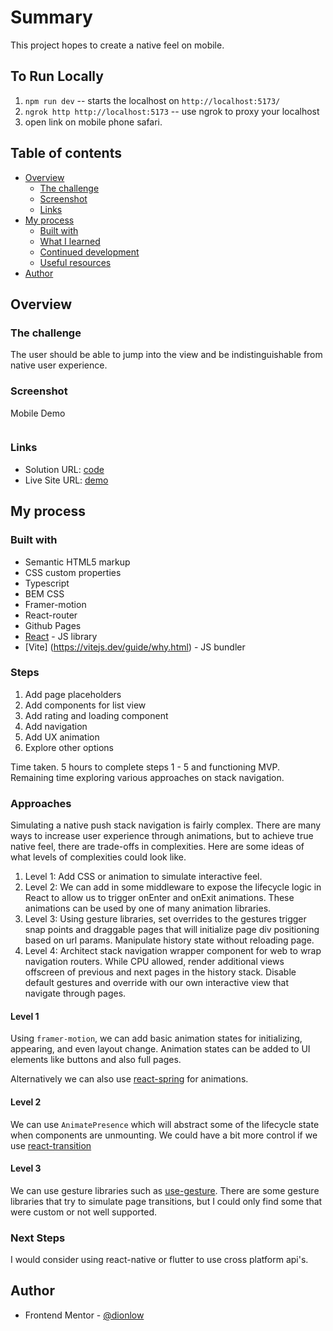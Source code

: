 # Summary

This project hopes to create a native feel on mobile. 

<!-- Please deliver the project as a Github repo with a readme that includes quick writeup of your approach and any relevant/interesting details, as well as instructions for running the project locally and testing it on an iPhone via Safari.  -->

## To Run Locally

1. `npm run dev` -- starts the localhost on `http://localhost:5173/`
2. `ngrok http http://localhost:5173` -- use ngrok to proxy your localhost
3. open link on mobile phone safari. 

## Table of contents

- [Overview](#overview)
  - [The challenge](#the-challenge)
  - [Screenshot](#screenshot)
  - [Links](#links)
- [My process](#my-process)
  - [Built with](#built-with)
  - [What I learned](#what-i-learned)
  - [Continued development](#continued-development)
  - [Useful resources](#useful-resources)
- [Author](#author)

## Overview

### The challenge

The user should be able to jump into the view and be indistinguishable from native user experience. 

### Screenshot

Mobile Demo

![]()


### Links

<!-- UPDATE -->
- Solution URL: [code](https://github.com/dionlow/)
- Live Site URL: [demo](https://www.dionlow.me/)

## My process

### Built with

- Semantic HTML5 markup
- CSS custom properties
- Typescript
- BEM CSS 
- Framer-motion
- React-router
- Github Pages
- [React](https://reactjs.org/) - JS library
- [Vite] (https://vitejs.dev/guide/why.html) - JS bundler

### Steps 
1. Add page placeholders
2. Add components for list view 
3. Add rating and loading component
4. Add navigation 
5. Add UX animation 
6. Explore other options

Time taken. 5 hours to complete steps 1 - 5 and functioning MVP. 
Remaining time exploring various approaches on stack navigation.

### Approaches

Simulating a native push stack navigation is fairly complex. There are many ways to increase user experience through animations, but to 
achieve true native feel, there are trade-offs in complexities. Here are some ideas of what levels of complexities could look like.

1. Level 1: Add CSS or animation to simulate interactive feel.
2. Level 2: We can add in some middleware to expose the lifecycle logic in React to allow us to trigger onEnter and 
onExit animations. These animations can be used by one of many animation libraries. 
3. Level 3: Using gesture libraries, set overrides to the gestures trigger snap points and draggable pages that will initialize page div positioning 
based on url params. Manipulate history state without reloading page. 
4. Level 4: Architect stack navigation wrapper component for web to wrap navigation routers. While CPU allowed, render additional views offscreen of previous and next pages
in the history stack. Disable default gestures and override with our own interactive view that navigate through pages. 

#### Level 1

Using `framer-motion`, we can add basic animation states for initializing, appearing, and even layout change. Animation
states can be added to UI elements like buttons and also full pages. 

Alternatively we can also use [react-spring](https://github.com/pmndrs/react-spring) for animations. 

#### Level 2

We can use `AnimatePresence` which will abstract some of the lifecycle state when components are unmounting. We could have a bit more control if we use [react-transition](https://reactcommunity.org/react-transition-group/switch-transition)


#### Level 3

We can use gesture libraries such as [use-gesture](https://www.npmjs.com/package/@use-gesture/react). There are some gesture libraries that try to simulate page transitions, but I could only find some that were custom or not well supported. 

### Next Steps

I would consider using react-native or flutter to use cross platform api's. 

## Author

- Frontend Mentor - [@dionlow](https://www.frontendmentor.io/profile/dionlow)
